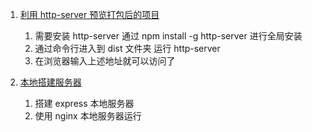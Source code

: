 <!--
 * @Author: Ying Zhang
 * @Date: 2021-12-01 15:39:04
 * @LastEditTime: 2021-12-01 16:02:34
 * @LastEditors: Ying Zhang
 * @Description:
 * @FilePath: /everyday/vue项目打包部署/打包部署前/本地预览dist.md
 * 道阻且长，行则将至
-->

1. [利用 http-server 预览打包后的项目](https://blog.csdn.net/qq_33718889/article/details/88725525?utm_medium=distribute.pc_relevant.none-task-blog-BlogCommendFromMachineLearnPai2-1.add_param_isCf&depth_1-utm_source=distribute.pc_relevant.none-task-blog-BlogCommendFromMachineLearnPai2-1.add_param_isCf)

   1. 需要安装 http-server 通过 npm install -g http-server 进行全局安装
   2. 通过命令行进入到 dist 文件夹 运行 http-server
   3. 在浏览器输入上述地址就可以访问了

2. [本地搭建服务器](https://blog.csdn.net/qq_22713201/article/details/95630246)

   1. 搭建 express 本地服务器
   2. 使用 nginx 本地服务器运行
